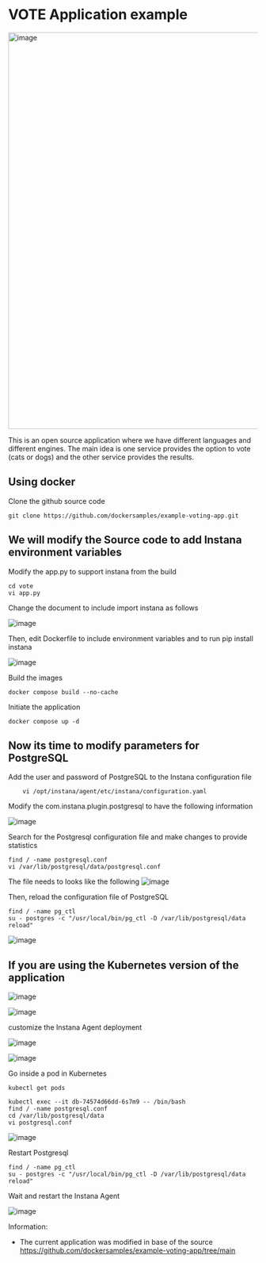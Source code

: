 VOTE Application example
=

<img width="860" height="800" alt="image" src="https://github.com/user-attachments/assets/b18bfc94-033b-4d16-b8ee-2d331fa6884d" />


This is an open source application where we have different languages and different engines.
The main idea is one service provides the option to vote (cats or dogs) and the other service provides the results.


Using docker
-

Clone the github source code

    git clone https://github.com/dockersamples/example-voting-app.git

We will modify the Source code to add Instana environment variables
-

Modify the app.py to support instana from the build

    cd vote
    vi app.py

Change the document to include import instana as follows

 ![image](https://github.com/user-attachments/assets/c8b83a1e-99d5-4dd1-aea0-bf581081464f)
   
Then, edit Dockerfile to include environment variables and to run pip install instana

![image](https://github.com/user-attachments/assets/e54ba21e-0d5a-4127-81b6-e9434138309f)


Build the images

    docker compose build --no-cache

Initiate the application

    docker compose up -d
    

Now its time to modify parameters for PostgreSQL
-

Add the user and password of PostgreSQL to the Instana configuration file

        vi /opt/instana/agent/etc/instana/configuration.yaml

Modify the com.instana.plugin.postgresql to have the following information

![image](https://github.com/user-attachments/assets/2e860495-4f0d-43e1-a0e5-c6a8b1863202)

Search for the Postgresql configuration file and make changes to provide statistics

    find / -name postgresql.conf
    vi /var/lib/postgresql/data/postgresql.conf

The file needs to looks like the following
![image](https://github.com/user-attachments/assets/ed0da821-1576-43ba-bd1f-a4c452327d45)

Then, reload the configuration file of PostgreSQL

    find / -name pg_ctl
    su - postgres -c "/usr/local/bin/pg_ctl -D /var/lib/postgresql/data reload"

![image](https://github.com/user-attachments/assets/fa0ae756-cdcd-49da-af4b-efd07861caa8)



If you are using the Kubernetes version of the application
-


![image](https://github.com/user-attachments/assets/7f9ce5f2-d7e0-465b-860b-c78ad9453b8c)



![image](https://github.com/user-attachments/assets/b362fcf8-f431-42ae-b8b9-fe47eb5a232b)

customize the Instana Agent deployment

![image](https://github.com/user-attachments/assets/49814c57-bf3b-47bd-81ae-7c87418b588c)



![image](https://github.com/user-attachments/assets/147bc478-3576-41c4-bced-de71b0b010f8)

Go inside a pod in Kubernetes

    kubectl get pods

    kubectl exec --it db-74574d66dd-6s7m9 -- /bin/bash
    find / -name postgresql.conf
    cd /var/lib/postgresql/data
    vi postgresql.conf

![image](https://github.com/user-attachments/assets/72ce456e-9d77-44ad-b031-fbd0d84b9443)

Restart Postgresql

    find / -name pg_ctl
    su - postgres -c "/usr/local/bin/pg_ctl -D /var/lib/postgresql/data reload"

Wait and restart the Instana Agent

![image](https://github.com/user-attachments/assets/9fa6db36-7457-421d-a220-dcd1846602f1)

    

Information:

- The current application was modified in base of the source https://github.com/dockersamples/example-voting-app/tree/main 

